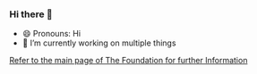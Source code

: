 ### Hi there 👋

- 😄 Pronouns: Hi
- 🔭 I’m currently working on multiple things

<a href="https://the-foundation.gitlab.io" > Refer to the main page of The Foundation for further Information</a>

<!---
**thefoundation-sync/thefoundation-sync** is a ✨ _special_ ✨ repository because its `README.md` (this file) appears on your GitHub profile.

Here are some ideas to get you started:

- 🔭 I’m currently working on ...
- 🌱 I’m currently learning ...
- 👯 I’m looking to collaborate on ...
- 🤔 I’m looking for help with ...
- 💬 Ask me about ...
- 📫 How to reach me: ...
- 😄 Pronouns: ...
- ⚡ Fun fact: ...
-->
